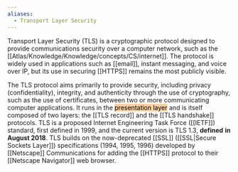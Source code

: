 ```yaml
---
aliases:
  - Transport Layer Security
---
```

Transport Layer Security (TLS) is a cryptographic protocol designed to provide communications security over a computer network, such as the [[Atlas/Knowledge/Knowledge/concepts/CS/internet]]. The protocol is widely used in applications such as [[email]], instant messaging, and voice over IP, but its use in securing [[HTTPS]] remains the most publicly visible.

The TLS protocol aims primarily to provide security, including privacy (confidentiality), integrity, and authenticity through the use of cryptography, such as the use of certificates, between two or more communicating computer applications. 
It runs in the <mark style="background: #FFB86CA6;">presentation layer</mark> and is itself composed of two layers: 
the [[TLS record]] and the [[TLS handshake]] protocols.
TLS is a proposed Internet Engineering Task Force ([[IETF]]) standard, first defined in 1999, and the current version is TLS 1.3, **defined** **in** **August 2018**. 
TLS builds on the now-deprecated [[SSL]] ([[SSL|Secure Sockets Layer]]) specifications (1994, 1995, 1996) developed by [[Netscape]] Communications for adding the [[HTTPS]] protocol to their [[Netscape Navigator]] web browser.
